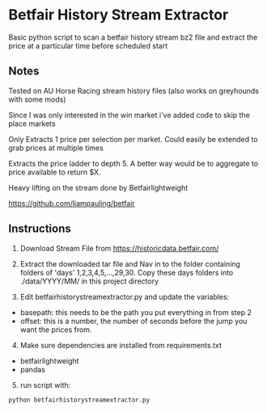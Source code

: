 # Betfair History Stream Extractor

Basic python script to scan a betfair history stream bz2 file and extract the price at a particular time before scheduled start

## Notes

Tested on AU Horse Racing stream history files (also works on greyhounds with some mods)

Since I was only interested in the win market i've added code to skip the place markets

Only Extracts 1 price per selection per market. Could easily be extended to grab prices at multiple times

Extracts the price ladder to depth 5. A better way would be to aggregate to price available to return $X.

Heavy lifting on the stream done by Betfairlightweight 

https://github.com/liampauling/betfair

## Instructions

1. Download Stream File from 
https://historicdata.betfair.com/

2. Extract the downloaded tar file and Nav in to the folder containing folders of 'days' 1,2,3,4,5,...,29,30. Copy these days folders into ./data/YYYY/MM/ in this project directory

3. Edit betfairhistorystreamextractor.py and update the variables:

- basepath: this needs to be the path you put everything in from step 2
- offset: this is a number, the number of seconds before the jump you want the prices from.

4. Make sure dependencies are installed from requirements.txt

- betfairlightweight
- pandas

5. run script with:
```
python betfairhistorystreamextractor.py
```
